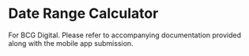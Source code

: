 # Date Range Calculator

For BCG Digital. Please refer to accompanying documentation provided along with the mobile app submission. 

